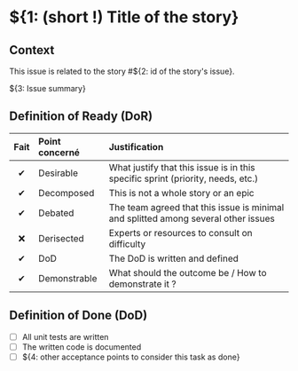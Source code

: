# ${1: (short !) Title of the story}

## Context

This issue is related to the story #${2: id of the story's issue}.

${3: Issue summary}

## Definition of Ready (DoR)

| Fait | Point concerné | Justification |
|:----:|:---------------|:--------------|
| ✔  | Desirable         | What justify that this issue is in this specific sprint (priority, needs, etc.) |
| ✔  | Decomposed        | This is not a whole story or an epic |
| ✔  | Debated           | The team agreed that this issue is minimal and splitted among several other issues |
| ❌ | Derisected        | Experts or resources to consult on difficulty |
| ✔  | DoD               | The DoD is written and defined|
| ✔  | Demonstrable      | What should the outcome be / How to demonstrate it ? |

## Definition of Done (DoD)

- [ ] All unit tests are written
- [ ] The written code is documented
- [ ] ${4: other acceptance points to consider this task as done}
